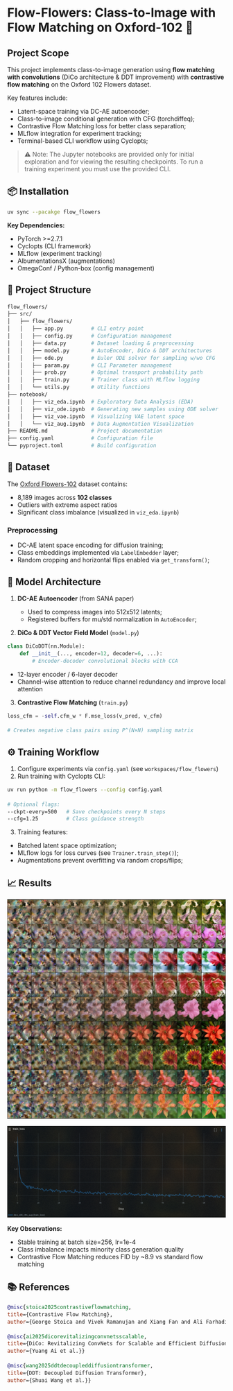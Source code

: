 # Flow-Flowers: Class-to-Image with Flow Matching on Oxford-102 🌸

## Project Scope

This project implements class-to-image generation using **flow matching with convolutions** (DiCo architecture & DDT improvement) with **contrastive flow matching** on the Oxford 102 Flowers dataset.

Key features include:

- Latent-space training via DC-AE autoencoder;
- Class-to-image conditional generation with CFG (torchdiffeq);
- Contrastive Flow Matching loss for better class separation;
- MLflow integration for experiment tracking;
- Terminal-based CLI workflow using Cyclopts;

> ⚠️ Note: The Jupyter notebooks are provided only for initial exploration and for viewing the resulting checkpoints. To run a training experiment you must use the provided CLI.

## 📦 Installation

```bash
uv sync --pacakge flow_flowers
```

**Key Dependencies:**

- PyTorch >=2.7.1
- Cyclopts (CLI framework)
- MLflow (experiment tracking)
- AlbumentationsX (augmentations)
- OmegaConf / Python-box (config management)

## 📂 Project Structure

```bash
flow_flowers/
├── src/
│   ├── flow_flowers/
│   │   ├── app.py         # CLI entry point
│   │   ├── config.py      # Configuration management
│   │   ├── data.py        # Dataset loading & preprocessing
│   │   ├── model.py       # AutoEncoder, DiCo & DDT architectures
│   │   ├── ode.py         # Euler ODE solver for sampling w/wo CFG
│   │   ├── param.py       # CLI Parameter management
│   │   ├── prob.py        # Optimal transport probability path
│   │   ├── train.py       # Trainer class with MLflow logging
│   │   └── utils.py       # Utility functions
├── notebook/
│   │   ├── viz_eda.ipynb  # Exploratory Data Analysis (EDA)
│   │   ├── viz_ode.ipynb  # Generating new samples using ODE solver
│   │   ├── viz_vae.ipynb  # Visualizing VAE latent space
│   │   └── viz_aug.ipynb  # Data Augmentation Visualization
├── README.md              # Project documentation
├── config.yaml            # Configuration file
└── pyproject.toml         # Build configuration
```

## 🌼 Dataset

The [Oxford Flowers-102](https://www.robots.ox.ac.uk/~vgg/data/flowers/102/) dataset contains:

- 8,189 images across **102 classes**
- Outliers with extreme aspect ratios
- Significant class imbalance (visualized in `viz_eda.ipynb`)

### Preprocessing

- DC-AE latent space encoding for diffusion training;
- Class embeddings implemented via `LabelEmbedder` layer;
- Random cropping and horizontal flips enabled via `get_transform()`;

## 🧠 Model Architecture

1. **DC-AE Autoencoder** (from SANA paper)

   - Used to compress images into 512x512 latents;
   - Registered buffers for mu/std normalization in `AutoEncoder`;

2. **DiCo & DDT Vector Field Model** (`model.py`)

```python
class DiCoDDT(nn.Module):
    def __init__(..., encoder=12, decoder=6, ...):
        # Encoder-decoder convolutional blocks with CCA
```

- 12-layer encoder / 6-layer decoder
- Channel-wise attention to reduce channel redundancy and improve local attention

3. **Contrastive Flow Matching** (`train.py`)

```python
loss_cfm = -self.cfm_w * F.mse_loss(v_pred, v_cfm)

# Creates negative class pairs using P^(N×N) sampling matrix
```

## ⚙️ Training Workflow

1. Configure experiments via `config.yaml` (see `workspaces/flow_flowers`)
2. Run training with Cyclopts CLI:

```bash
uv run python -m flow_flowers --config config.yaml

# Optional flags:
--ckpt-every=500   # Save checkpoints every N steps
--cfg=1.25         # Class guidance strength
```

3. Training features:

- Batched latent space optimization;
- MLflow logs for loss curves (see `Trainer.train_step()`);
- Augmentations prevent overfitting via random crops/flips;

## 📈 Results

![Sample](docs/sample.png)

![Train Loss](docs/loss.png)

**Key Observations:**

- Stable training at batch size=256, lr=1e-4
- Class imbalance impacts minority class generation quality
- Contrastive Flow Matching reduces FID by ~8.9 vs standard flow matching

## 📚 References

```bibtex
@misc{stoica2025contrastiveflowmatching,
title={Contrastive Flow Matching},
author={George Stoica and Vivek Ramanujan and Xiang Fan and Ali Farhadi and Ranjay Krishna and Judy Hoffman}}

@misc{ai2025dicorevitalizingconvnetsscalable,
title={DiCo: Revitalizing ConvNets for Scalable and Efficient Diffusion Modeling},
author={Yuang Ai et al.}}

@misc{wang2025ddtdecoupleddiffusiontransformer,
title={DDT: Decoupled Diffusion Transformer},
author={Shuai Wang et al.}}
```
